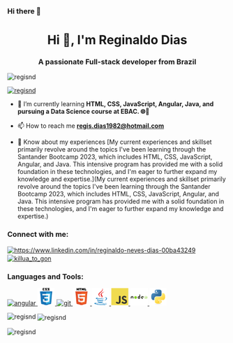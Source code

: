 ### Hi there 👋

<h1 align="center">Hi 👋, I'm Reginaldo Dias</h1>
<h3 align="center">A passionate Full-stack developer from Brazil</h3>

<p align="left"> <img src="https://komarev.com/ghpvc/?username=regisnd&label=Profile%20views&color=0e75b6&style=flat" alt="regisnd" /> </p>

<p align="left"> <a href="https://github.com/ryo-ma/github-profile-trophy"><img src="https://github-profile-trophy.vercel.app/?username=regisnd" alt="regisnd" /></a> </p>

- 🌱 I’m currently learning **HTML, CSS, JavaScript, Angular, Java, and pursuing a Data Science course at EBAC. 🌐🚀**

- 📫 How to reach me **regis.dias1982@hotmail.com**

- 📄 Know about my experiences [My current experiences and skillset primarily revolve around the topics I've been learning through the Santander Bootcamp 2023, which includes HTML, CSS, JavaScript, Angular, and Java. This intensive program has provided me with a solid foundation in these technologies, and I'm eager to further expand my knowledge and expertise.](My current experiences and skillset primarily revolve around the topics I've been learning through the Santander Bootcamp 2023, which includes HTML, CSS, JavaScript, Angular, and Java. This intensive program has provided me with a solid foundation in these technologies, and I'm eager to further expand my knowledge and expertise.)

<h3 align="left">Connect with me:</h3>
<p align="left">
<a href="https://linkedin.com/in/https://www.linkedin.com/in/reginaldo-neves-dias-00ba43249" target="blank"><img align="center" src="https://raw.githubusercontent.com/rahuldkjain/github-profile-readme-generator/master/src/images/icons/Social/linked-in-alt.svg" alt="https://www.linkedin.com/in/reginaldo-neves-dias-00ba43249" height="30" width="40" /></a>
<a href="https://discord.gg/killua_to_gon" target="blank"><img align="center" src="https://raw.githubusercontent.com/rahuldkjain/github-profile-readme-generator/master/src/images/icons/Social/discord.svg" alt="killua_to_gon" height="30" width="40" /></a>
</p>

<h3 align="left">Languages and Tools:</h3>
<p align="left"> <a href="https://angular.io" target="_blank" rel="noreferrer"> <img src="https://angular.io/assets/images/logos/angular/angular.svg" alt="angular" width="40" height="40"/> </a> <a href="https://www.w3schools.com/css/" target="_blank" rel="noreferrer"> <img src="https://raw.githubusercontent.com/devicons/devicon/master/icons/css3/css3-original-wordmark.svg" alt="css3" width="40" height="40"/> </a> <a href="https://git-scm.com/" target="_blank" rel="noreferrer"> <img src="https://www.vectorlogo.zone/logos/git-scm/git-scm-icon.svg" alt="git" width="40" height="40"/> </a> <a href="https://www.w3.org/html/" target="_blank" rel="noreferrer"> <img src="https://raw.githubusercontent.com/devicons/devicon/master/icons/html5/html5-original-wordmark.svg" alt="html5" width="40" height="40"/> </a> <a href="https://www.java.com" target="_blank" rel="noreferrer"> <img src="https://raw.githubusercontent.com/devicons/devicon/master/icons/java/java-original.svg" alt="java" width="40" height="40"/> </a> <a href="https://developer.mozilla.org/en-US/docs/Web/JavaScript" target="_blank" rel="noreferrer"> <img src="https://raw.githubusercontent.com/devicons/devicon/master/icons/javascript/javascript-original.svg" alt="javascript" width="40" height="40"/> </a> <a href="https://nodejs.org" target="_blank" rel="noreferrer"> <img src="https://raw.githubusercontent.com/devicons/devicon/master/icons/nodejs/nodejs-original-wordmark.svg" alt="nodejs" width="40" height="40"/> </a> <a href="https://www.python.org" target="_blank" rel="noreferrer"> <img src="https://raw.githubusercontent.com/devicons/devicon/master/icons/python/python-original.svg" alt="python" width="40" height="40"/> </a> </p>

<p><img align="left" src="https://github-readme-stats.vercel.app/api/top-langs?username=regisnd&show_icons=true&locale=en&layout=compact" alt="regisnd" /></p>

<p>&nbsp;<img align="center" src="https://github-readme-stats.vercel.app/api?username=regisnd&show_icons=true&locale=en" alt="regisnd" /></p>

<p><img align="center" src="https://github-readme-streak-stats.herokuapp.com/?user=regisnd&" alt="regisnd" /></p>

